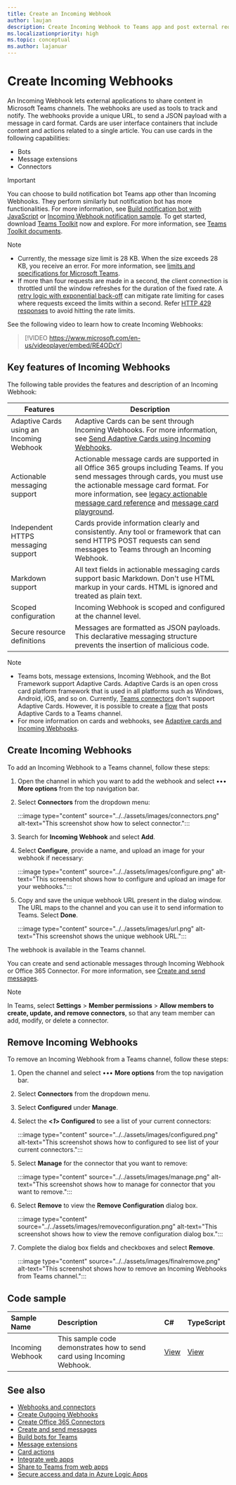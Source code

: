 ```yaml
---
title: Create an Incoming Webhook
author: laujan
description: Create Incoming Webhook to Teams app and post external requests to Teams. Remove Incoming Webhook. Sample code(C#, Node.js) to  send card using Incoming Webhook.
ms.localizationpriority: high
ms.topic: conceptual
ms.author: lajanuar
---
```


# Create Incoming Webhooks

An Incoming Webhook lets external applications to share content in Microsoft Teams channels. The webhooks are used as tools to track and notify. The webhooks provide a unique URL, to send a JSON payload with a message in card format. Cards are user interface containers that include content and actions related to a single article. You can use cards in the following capabilities:

* Bots
* Message extensions
* Connectors

> [!IMPORTANT]
> You can choose to build notification bot Teams app other than Incoming Webhooks. They perform similarly but notification bot has more functionalities. For more information, see [Build notification bot with JavaScript](../../sbs-gs-notificationbot.yml) or [Incoming Webhook notification sample](https://github.com/OfficeDev/TeamsFx-Samples/tree/dev/incoming-webhook-notification). To get started, download [Teams Toolkit](https://marketplace.visualstudio.com/items?itemName=TeamsDevApp.ms-teams-vscode-extension) now and explore. For more information, see [Teams Toolkit documents](../../toolkit/teams-toolkit-fundamentals.md).

> [!NOTE]
>
> * Currently, the message size limit is 28 KB. When the size exceeds 28 KB, you receive an error. For more information, see [limits and specifications for Microsoft Teams](/microsoftteams/limits-specifications-teams).
> * If more than four requests are made in a second, the client connection is throttled until the window refreshes for the duration of the fixed rate. A [retry logic with exponential back-off](/azure/architecture/patterns/retry) can mitigate rate limiting for cases where requests exceed the limits within a second. Refer [HTTP 429 responses](../../bots/how-to/rate-limit.md#handle-http-429-responses) to avoid hitting the rate limits.

See the following video to learn how to create Incoming Webhooks:
<br>

> [!VIDEO <https://www.microsoft.com/en-us/videoplayer/embed/RE4ODcY>]

## Key features of Incoming Webhooks

The following table provides the features and description of an Incoming Webhook:

| Features | Description |
| -------- | ----------- |
|Adaptive Cards using an Incoming Webhook | Adaptive Cards can be sent through Incoming Webhooks. For more information, see [Send Adaptive Cards using Incoming Webhooks](../../webhooks-and-connectors/how-to/connectors-using.md#send-adaptive-cards-using-an-incoming-webhook).|
|Actionable messaging support|Actionable message cards are supported in all Office 365 groups including Teams. If you send messages through cards, you must use the actionable message card format. For more information, see [legacy actionable message card reference](/outlook/actionable-messages/message-card-reference) and [message card playground](https://messagecardplayground.azurewebsites.net).|
|Independent HTTPS messaging support|Cards provide information clearly and consistently. Any tool or framework that can send HTTPS POST requests can send messages to Teams through an Incoming Webhook.|
|Markdown support|All text fields in actionable messaging cards support basic Markdown. Don't use HTML markup in your cards. HTML is ignored and treated as plain text.|
|Scoped configuration|Incoming Webhook is scoped and configured at the channel level.|
|Secure resource definitions|Messages are formatted as JSON payloads. This declarative messaging structure prevents the insertion of malicious code.|

<!--- TBD: A note should be short and eye-catching. No need to put a list item inside a Note or any admonition for that matter. Re-write the below list item.
--->

> [!NOTE]
>
> * Teams bots, message extensions, Incoming Webhook, and the Bot Framework support Adaptive Cards. Adaptive Cards is an open cross card platform framework that is used in all platforms such as Windows, Android, iOS, and so on. Currently, [Teams connectors](../../webhooks-and-connectors/how-to/connectors-creating.md) don't support Adaptive Cards. However, it is possible to create a [flow](https://flow.microsoft.com/blog/microsoft-flow-in-microsoft-teams/) that posts Adaptive Cards to a Teams channel.
> * For more information on cards and webhooks, see [Adaptive cards and Incoming Webhooks](~/task-modules-and-cards/what-are-cards.md#adaptive-cards-and-incoming-webhooks).

## Create Incoming Webhooks

To add an Incoming Webhook to a Teams channel, follow these steps:

1. Open the channel in which you want to add the webhook and select &#8226;&#8226;&#8226; **More options** from the top navigation bar.
1. Select **Connectors** from the dropdown menu:

   :::image type="content" source="../../assets/images/connectors.png" alt-text="This screenshot show how to select connector.":::

1. Search for **Incoming Webhook** and select **Add**.
1. Select **Configure**, provide a name, and upload an image for your webhook if necessary:

   :::image type="content" source="../../assets/images/configure.png" alt-text="This screenshot shows how to configure and upload an image for your webhooks.":::

1. Copy and save the unique webhook URL present in the dialog window. The URL maps to the channel and you can use it to send information to Teams. Select **Done**.

   :::image type="content" source="../../assets/images/url.png" alt-text="This screenshot shows the unique webhook URL.":::

The webhook is available in the Teams channel.

You can create and send actionable messages through Incoming Webhook or Office 365 Connector. For more information, see [Create and send messages](~/webhooks-and-connectors/how-to/connectors-using.md).

> [!NOTE]
> In Teams, select **Settings** > **Member permissions** > **Allow members to create, update, and remove connectors**, so that any team member can add, modify, or delete a connector.

## Remove Incoming Webhooks

To remove an Incoming Webhook from a Teams channel, follow these steps:

1. Open the channel and select &#8226;&#8226;&#8226; **More options** from the top navigation bar.
1. Select **Connectors** from the dropdown menu.
1. Select **Configured** under **Manage**.
1. Select the **<*1*> Configured** to see a list of your current connectors:

   :::image type="content" source="../../assets/images/configured.png" alt-text="This screenshot shows how to configured to see list of your current connectors.":::

1. Select **Manage** for the connector that you want to remove:

   :::image type="content" source="../../assets/images/manage.png" alt-text="This screenshot shows how to manage for connector that you want to remove.":::

1. Select **Remove** to view the **Remove Configuration** dialog box.

   :::image type="content" source="../../assets/images/removeconfiguration.png" alt-text="This screenshot shows how to view the remove configuration dialog box.":::

1. Complete the dialog box fields and checkboxes and select **Remove**.

   :::image type="content" source="../../assets/images/finalremove.png" alt-text="This screenshot shows how to remove an Incoming Webhooks from Teams channel.":::

## Code sample

| Sample Name           | Description | C#    |  TypeScript |
|:---------------------|:--------------|:---------|:--------|
|Incoming Webhook|This sample code demonstrates how to send card using Incoming Webhook. |[View](https://github.com/OfficeDev/Microsoft-Teams-Samples/tree/main/samples/incoming-webhook/csharp)|[View](https://github.com/OfficeDev/TeamsFx-Samples/tree/release/Incoming-Webhook-notification) |

## See also

* [Webhooks and connectors](../what-are-webhooks-and-connectors.md)
* [Create Outgoing Webhooks](~/webhooks-and-connectors/how-to/add-outgoing-webhook.md)
* [Create Office 365 Connectors](~/webhooks-and-connectors/how-to/connectors-creating.md)
* [Create and send messages](~/webhooks-and-connectors/how-to/connectors-using.md)
* [Build bots for Teams](../../bots/what-are-bots.md)
* [Message extensions](../../messaging-extensions/what-are-messaging-extensions.md)
* [Card actions](../../task-modules-and-cards/cards/cards-actions.md)
* [Integrate web apps](../../samples/integrate-web-apps-overview.md)
* [Share to Teams from web apps](../../concepts/build-and-test/share-to-teams-from-web-apps.md)
* [Secure access and data in Azure Logic Apps](/azure/logic-apps/logic-apps-securing-a-logic-app?tabs=azure-portal)
